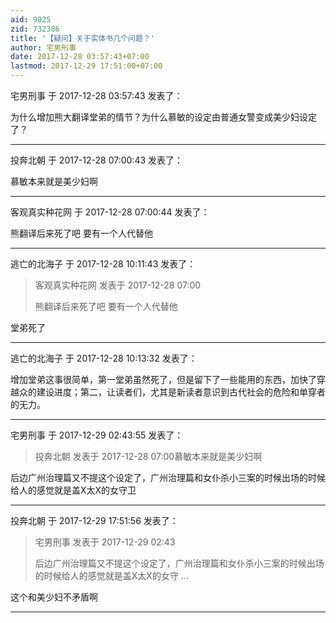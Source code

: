 ```yaml
---
aid: 9025
zid: 732386
title: '【疑问】关于实体书几个问题？'
author: 宅男刑事
date: 2017-12-28 03:57:43+07:00
lastmod: 2017-12-29 17:51:00+07:00
---
```


宅男刑事 于 2017-12-28 03:57:43 发表了：

为什么增加熊大翻译堂弟的情节？为什么慕敏的设定由普通女警变成美少妇设定了？

---------

投奔北朝 于 2017-12-28 07:00:43 发表了：

慕敏本来就是美少妇啊

---------

客观真实种花网 于 2017-12-28 07:00:44 发表了：

熊翻译后来死了吧 要有一个人代替他

---------

逃亡的北海子 于 2017-12-28 10:11:43 发表了：

> 客观真实种花网 发表于 2017-12-28 07:00
> 
> 熊翻译后来死了吧 要有一个人代替他



堂弟死了

---------

逃亡的北海子 于 2017-12-28 10:13:32 发表了：

增加堂弟这事很简单，第一堂弟虽然死了，但是留下了一些能用的东西，加快了穿越众的建设进度；第二，让读者们，尤其是新读者意识到古代社会的危险和单穿者的无力。

---------

宅男刑事 于 2017-12-29 02:43:55 发表了：

> 投奔北朝 发表于 2017-12-28 07:00慕敏本来就是美少妇啊



后边广州治理篇又不提这个设定了，广州治理篇和女仆杀小三案的时候出场的时候给人的感觉就是盖X太X的女守卫

---------

投奔北朝 于 2017-12-29 17:51:56 发表了：

> 宅男刑事 发表于 2017-12-29 02:43
> 
> 后边广州治理篇又不提这个设定了，广州治理篇和女仆杀小三案的时候出场的时候给人的感觉就是盖X太X的女守 ...



这个和美少妇不矛盾啊

---------

